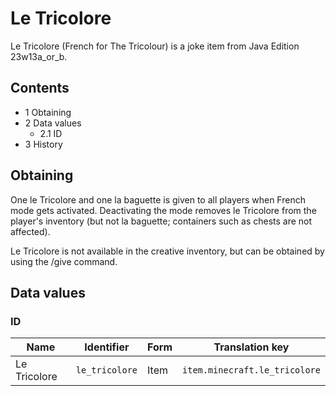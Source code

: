 # Le Tricolore
Le Tricolore (French for The Tricolour) is a joke item from Java Edition 23w13a_or_b.

## Contents
- 1 Obtaining
- 2 Data values
	- 2.1 ID
- 3 History

## Obtaining
One le Tricolore and one la baguette is given to all players when French mode gets activated. Deactivating the mode removes le Tricolore from the player's inventory (but not la baguette; containers such as chests are not affected).

Le Tricolore is not available in the creative inventory, but can be obtained by using the /give command.

## Data values
### ID
| Name         | Identifier     | Form | Translation key               |
|--------------|----------------|------|-------------------------------|
| Le Tricolore | `le_tricolore` | Item | `item.minecraft.le_tricolore` |

